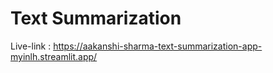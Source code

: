 # Text Summarization

Live-link : https://aakanshi-sharma-text-summarization-app-myinlh.streamlit.app/
